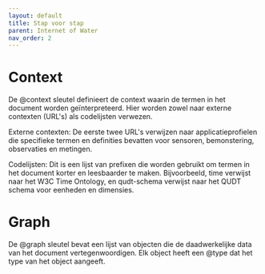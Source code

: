 ```yaml
---
layout: default
title: Stap voor stap
parent: Internet of Water
nav_order: 2
---
```


# Context

De @context sleutel definieert de context waarin de termen in het document worden geïnterpreteerd. Hier worden zowel naar externe contexten (URL's) als codelijsten verwezen.

Externe contexten: De eerste twee URL's verwijzen naar applicatieprofielen die specifieke termen en definities bevatten voor sensoren, bemonstering, observaties en metingen.

Codelijsten: Dit is een lijst van prefixen die worden gebruikt om termen in het document korter en leesbaarder te maken. Bijvoorbeeld, time verwijst naar het W3C Time Ontology, en qudt-schema verwijst naar het QUDT schema voor eenheden en dimensies.

# Graph

De @graph sleutel bevat een lijst van objecten die de daadwerkelijke data van het document vertegenwoordigen. Elk object heeft een @type dat het type van het object aangeeft.
